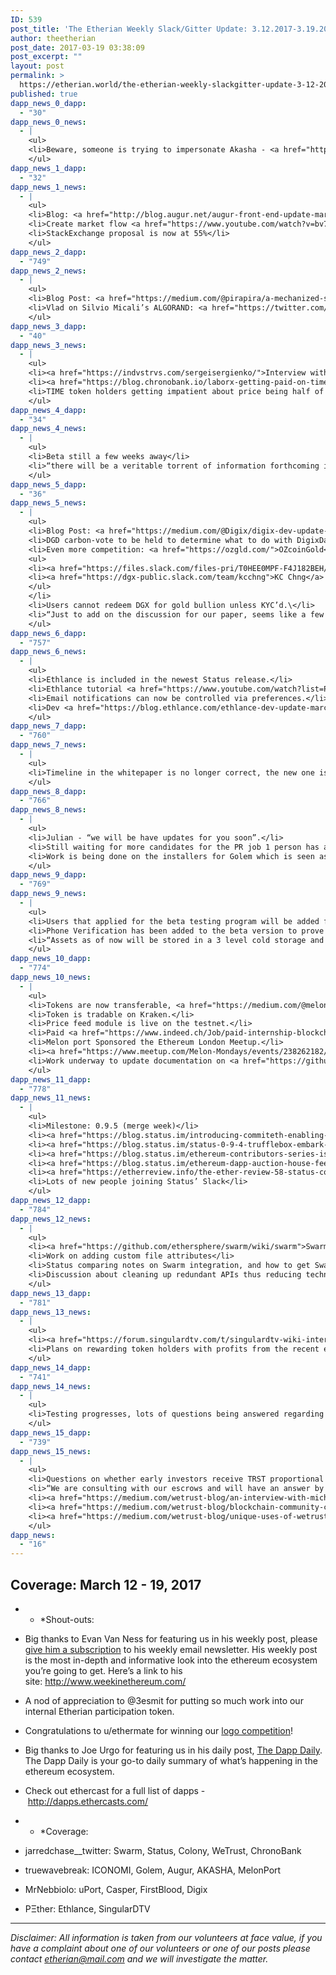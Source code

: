 ```yaml
---
ID: 539
post_title: 'The Etherian Weekly Slack/Gitter Update: 3.12.2017-3.19.2017'
author: theetherian
post_date: 2017-03-19 03:38:09
post_excerpt: ""
layout: post
permalink: >
  https://etherian.world/the-etherian-weekly-slackgitter-update-3-12-2017-3-19-2017/
published: true
dapp_news_0_dapp:
  - "30"
dapp_news_0_news:
  - |
    <ul>
    <li>Beware, someone is trying to impersonate Akasha - <a href="https://twitter.com/AkashaProject/status/841017064911446016">source.</a></li>
    </ul>
dapp_news_1_dapp:
  - "32"
dapp_news_1_news:
  - |
    <ul>
    <li>Blog: <a href="http://blog.augur.net/augur-front-end-update-march-15th/">AUGUR FRONT-END UPDATE 15th</a></li>
    <li>Create market flow <a href="https://www.youtube.com/watch?v=bv7rnQfGqXQ">video</a>.</li>
    <li>StackExchange proposal is now at 55%</li>
    </ul>
dapp_news_2_dapp:
  - "749"
dapp_news_2_news:
  - |
    <ul>
    <li>Blog Post: <a href="https://medium.com/@pirapira/a-mechanized-safety-proof-for-pos-with-dynamic-validators-17e9b45faff4#.ed7h5njpr">A mechanized safety proof for PoS with dynamic validators</a></li>
    <li>Vlad on Silvio Micali’s ALGORAND: <a href="https://twitter.com/VladZamfir/status/817279654058950656">https://twitter.com/VladZamfir/status/817279654058950656</a></li>
    </ul>
dapp_news_3_dapp:
  - "40"
dapp_news_3_news:
  - |
    <ul>
    <li><a href="https://indvstrvs.com/sergeisergienko/">Interview with CEO of Chronobank Sergei Sergienko</a></li>
    <li><a href="https://blog.chronobank.io/laborx-getting-paid-on-time-every-time-364700e3709#.qy6xmol7r">LaborX: getting paid on time, every time</a></li>
    <li>TIME token holders getting impatient about price being half of ICO</li>
    </ul>
dapp_news_4_dapp:
  - "34"
dapp_news_4_news:
  - |
    <ul>
    <li>Beta still a few weeks away</li>
    <li>“there will be a veritable torrent of information forthcoming in the next few months.” - @jack (Co-founder)</li>
    </ul>
dapp_news_5_dapp:
  - "36"
dapp_news_5_news:
  - |
    <ul>
    <li>Blog Post: <a href="https://medium.com/@Digix/digix-dev-update-mar-17th-2017-d0eec46785d0#.t1ivrug65">Digix Update — Mar 17th 2017</a></li>
    <li>DGD carbon-vote to be held to determine what to do with DigixDao ETC.</li>
    <li>Even more competition: <a href="https://ozgld.com/">OZcoinGold</a>
    <ul>
    <li><a href="https://files.slack.com/files-pri/T0HEE0MPF-F4J182BEH/proof_of_asset_comparison.png">Good graphic</a> from <a href="https://dgx-public.slack.com/team/rcmcnevin">rcmcnevin</a> comparin the OZcoinGold and Digix Proof of Asset mechanisms.  (<a href="https://files.slack.com/files-pri/T0HEE0MPF-F4J4J2F1T/pasted_image_at_2017_03_14_08_58_pm.png">Updated</a> graphic from <a href="https://dgx-public.slack.com/team/kcchng">KC Chng</a> re: Digix)</li>
    <li><a href="https://dgx-public.slack.com/team/kcchng">KC Chng</a> on competition: “Other companies that claim that they are "competing" in the same space do not even have a working testnet to test their code. So the hype of a competitor is unfounded at this point imho.”</li>
    </ul>
    </li>
    <li>Users cannot redeem DGX for gold bullion unless KYC’d.\</li>
    <li>“Just to add on the discussion for our paper, seems like a few people told me that it is too "simple", and perhaps we should allow fundraising in eth, and suggested features etc. We *intentionally*  designed it to be simple. It should be seen from our Whitepaper which we hope is understandable even for people with minimum knowledge of Ethereum.”--<a href="https://dgx-public.slack.com/team/darvink">Darvink</a></li>
    </ul>
dapp_news_6_dapp:
  - "757"
dapp_news_6_news:
  - |
    <ul>
    <li>Ethlance is included in the newest Status release.</li>
    <li>Ethlance tutorial <a href="https://www.youtube.com/watch?list=PL4rQUoitSeEH8ybx-yM1ocuvF9OvSVkU4&amp;v=gUZ_XT0a9_U">videos</a>.</li>
    <li>Email notifications can now be controlled via preferences.</li>
    <li>Dev <a href="https://blog.ethlance.com/ethlance-dev-update-march-14th-2017-1f8a9ccd53bb#.h5vdjkeux">update</a>.</li>
    </ul>
dapp_news_7_dapp:
  - "760"
dapp_news_7_news:
  - |
    <ul>
    <li>Timeline in the whitepaper is no longer correct, the new one is yet <a href="https://firstbloodio.slack.com/conversation/C1CR9GAET/p1489546503048076">to be determined</a>.</li>
    </ul>
dapp_news_8_dapp:
  - "766"
dapp_news_8_news:
  - |
    <ul>
    <li>Julian - “we will be have updates for you soon”.</li>
    <li>Still waiting for more candidates for the PR job 1 person has already been chosen but there could be more PR positions coming available.</li>
    <li>Work is being done on the installers for Golem which is seen as key for its success.</li>
    </ul>
dapp_news_9_dapp:
  - "769"
dapp_news_9_news:
  - |
    <ul>
    <li>Users that applied for the beta testing program will be added first, then investors based on the ICO investment and then everybody else.</li>
    <li>Phone Verification has been added to the beta version to prove you are “Human” and not spammer.</li>
    <li>“Assets as of now will be stored in a 3 level cold storage and for sure won't be kept at exchanges”.</li>
    </ul>
dapp_news_10_dapp:
  - "774"
dapp_news_10_news:
  - |
    <ul>
    <li>Tokens are now transferable, <a href="https://medium.com/@melonproject/melon-token-launch-858e341e050#.xzikq5pdk">user guide</a>.</li>
    <li>Token is tradable on Kraken.</li>
    <li>Price feed module is live on the testnet.</li>
    <li>Paid <a href="https://www.indeed.ch/Job/paid-internship-blockchain-technologyasset-management-522fbea52b3153ac">internship</a> available to the right candidates.</li>
    <li>Melon port Sponsored the Ethereum London Meetup.</li>
    <li><a href="https://www.meetup.com/Melon-Mondays/events/238262182/">Meetup</a> planned for the 20th</li>
    <li>Work underway to update documentation on <a href="https://github.com/melonproject/protocol/wiki">wiki</a>.</li>
    </ul>
dapp_news_11_dapp:
  - "778"
dapp_news_11_news:
  - |
    <ul>
    <li>Milestone: 0.9.5 (merge week)</li>
    <li><a href="https://blog.status.im/introducing-commiteth-enabling-a-community-driven-development-model-52159984c531">Introducing CommitETH — Enabling a community driven development model</a></li>
    <li><a href="https://blog.status.im/status-0-9-4-trufflebox-embark-plugin-ethlance-dentacoin-commiteth-dbc040dd554d#.jb9t01j1p">Status 0.9.4 — Trufflebox, Embark Plugin, Ethlance, Dentacoin &amp; CommitETH</a></li>
    <li><a href="https://blog.status.im/ethereum-contributors-series-issue-02-andy-tudhope-2375996eaf09">Ethereum Contributors Series // Issue #02 Andy Tudhope</a></li>
    <li><a href="https://blog.status.im/ethereum-dapp-auction-house-fee794c2d9c3">Ethereum DApp Creators // Issue #02 Auction House</a></li>
    <li><a href="https://etherreview.info/the-ether-review-58-status-conquers-mobile-86c0a554f47b">The Ether Review #58 — “Status” Conquers Mobile</a></li>
    <li>Lots of new people joining Status’ Slack</li>
    </ul>
dapp_news_12_dapp:
  - "784"
dapp_news_12_news:
  - |
    <ul>
    <li><a href="https://github.com/ethersphere/swarm/wiki/swarm">Swarm Developers Onboarding Doc and Reference Dev Guide</a></li>
    <li>Work on adding custom file attributes</li>
    <li>Status comparing notes on Swarm integration, and how to get Swarm to run in memory</li>
    <li>Discussion about cleaning up redundant APIs thus reducing technical debt</li>
    </ul>
dapp_news_13_dapp:
  - "781"
dapp_news_13_news:
  - |
    <ul>
    <li><a href="https://forum.singulardtv.com/t/singulardtv-wiki-internal/144">Will remain in stealth mode, until Q2 2017, when they expect to release the MVP (Rights Management Gateway).</a></li>
    <li>Plans on rewarding token holders with profits from the recent eth price surge.</li>
    </ul>
dapp_news_14_dapp:
  - "741"
dapp_news_14_news:
  - |
    <ul>
    <li>Testing progresses, lots of questions being answered regarding code but nothing new.</li>
    </ul>
dapp_news_15_dapp:
  - "739"
dapp_news_15_news:
  - |
    <ul>
    <li>Questions on whether early investors receive TRST proportional to subsequent rise in ETH price ala dividends. “As for dividends, we cannot issue them, however we will explore viability of other options such as burning certain amount of tokens that are received via fees. If you have suggestions, we'd love to hear your thoughts. Also feel free to email <a href="mailto:George@wetrust.io">George@wetrust.io</a>... We're going to take some time and speak with our advisors and escrow partners to determine next steps. Again I hear where people are coming from and thank you for your support. Let us work out a solution that is fair.” - @george.wetrust</li>
    <li>“We are consulting with our escrows and will have an answer by Monday. Thank you for the patience as we figure this out.” -@ron (CTO of WeTrust)</li>
    <li><a href="https://medium.com/wetrust-blog/an-interview-with-michael-casey-wetrust-fintech-advisor-a6f2d0ed0edc#.pp6gm0grx">An Interview with Michael Casey, WeTrust Fintech Advisor</a></li>
    <li><a href="https://medium.com/wetrust-blog/blockchain-community-comes-together-for-wetrust-charity-circle-5aefeec0f94a#.jkdbdwo88">Blockchain Community comes together for WeTrust Charity Circle</a></li>
    <li><a href="https://medium.com/wetrust-blog/unique-uses-of-wetrust-roscas-part-1-74ec0b404ef6#.1f5ynavmk">Using the Lending Circle as a framework for buying shared resources and charity</a></li>
    </ul>
dapp_news:
  - "16"
---
```

## Coverage: March 12 - 19, 2017

* * *Shout-outs: 

*   Big thanks to Evan Van Ness for featuring us in his weekly post, please [give him a subscription][1] to his weekly email newsletter. His weekly post is the most in-depth and informative look into the ethereum ecosystem you’re going to get. Here’s a link to his site: <http://www.weekinethereum.com/>
*   A nod of appreciation to @3esmit for putting so much work into our internal Etherian participation token.
*   Congratulations to u/ethermate for winning our [logo competition][2]!
*   Big thanks to Joe Urgo for featuring us in his daily post, [The Dapp Daily][3]. The Dapp Daily is your go-to daily summary of what’s happening in the ethereum ecosystem.
*   Check out ethercast for a full list of dapps - <http://dapps.ethercasts.com/>

* * *Coverage: 

*   jarredchase__twitter: Swarm, Status, Colony, WeTrust, ChronoBank
*   truewavebreak: ICONOMI, Golem, Augur, AKASHA, MelonPort
*   MrNebbiolo: uPort, Casper, FirstBlood, Digix
*   PΞther: Ethlance, SingularDTV

* * *

*Disclaimer: All information is taken from our volunteers at face value, if you have a complaint about one of our volunteers or one of our posts please contact etherian@mail.com and we will investigate the matter.*

 [1]: http://evanvanness.us14.list-manage1.com/subscribe?u=4c6ec57a148e890524b6ac91f&id=7061f7fa65
 [2]: https://www.reddit.com/r/ethereum/comments/5y4djx/the_etherian_logo_competition_1_eth_prize/
 [3]: https://dappdaily.com/